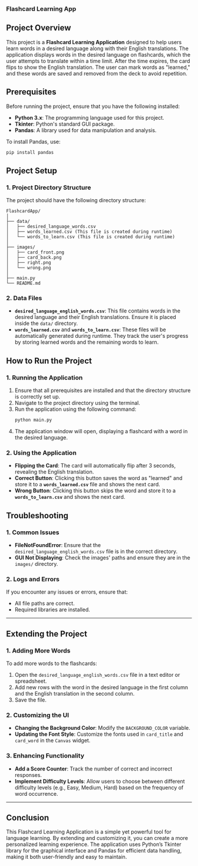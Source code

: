 ### **Flashcard Learning App**

## **Project Overview**

This project is a **Flashcard Learning Application** designed to help users learn words in a desired language along with their English translations. The application displays words in the desired language on flashcards, which the user attempts to translate within a time limit. After the time expires, the card flips to show the English translation. The user can mark words as "learned," and these words are saved and removed from the deck to avoid repetition.

## **Prerequisites**

Before running the project, ensure that you have the following installed:
- **Python 3.x**: The programming language used for this project.
- **Tkinter**: Python's standard GUI package.
- **Pandas**: A library used for data manipulation and analysis.

To install Pandas, use:
```bash
pip install pandas
```

## **Project Setup**

### **1. Project Directory Structure**

The project should have the following directory structure:
```
FlashcardApp/
│
├── data/
│   ├── desired_language_words.csv
│   ├── words_learned.csv (This file is created during runtime)
│   └── words_to_learn.csv (This file is created during runtime)
│
├── images/
│   ├── card_front.png
│   ├── card_back.png
│   ├── right.png
│   └── wrong.png
│
├── main.py
└── README.md
```

### **2. Data Files**

- **`desired_language_english_words.csv`**: This file contains words in the desired language and their English translations. Ensure it is placed inside the `data/` directory.
- **`words_learned.csv`** and **`words_to_learn.csv`**: These files will be automatically generated during runtime. They track the user's progress by storing learned words and the remaining words to learn.

## **How to Run the Project**

### **1. Running the Application**

1. Ensure that all prerequisites are installed and that the directory structure is correctly set up.
2. Navigate to the project directory using the terminal.
3. Run the application using the following command:
    ```bash
    python main.py
    ```
4. The application window will open, displaying a flashcard with a word in the desired language.

### **2. Using the Application**

- **Flipping the Card**: The card will automatically flip after 3 seconds, revealing the English translation.
- **Correct Button**: Clicking this button saves the word as "learned" and store it to a **`words_learned.csv`** file and shows the next card.
- **Wrong Button**: Clicking this button skips the word and store it to a **`words_to_learn.csv`** and shows the next card.


## **Troubleshooting**

### **1. Common Issues**
- **FileNotFoundError**: Ensure that the `desired_language_english_words.csv` file is in the correct directory.
- **GUI Not Displaying**: Check the images' paths and ensure they are in the `images/` directory.

### **2. Logs and Errors**
If you encounter any issues or errors, ensure that:
- All file paths are correct.
- Required libraries are installed.

---

## **Extending the Project**

### **1. Adding More Words**

To add more words to the flashcards:
1. Open the `desired_language_english_words.csv` file in a text editor or spreadsheet.
2. Add new rows with the word in the desired language in the first column and the English translation in the second column.
3. Save the file.

### **2. Customizing the UI**

- **Changing the Background Color**: Modify the `BACKGROUND_COLOR` variable.
- **Updating the Font Style**: Customize the fonts used in `card_title` and `card_word` in the `Canvas` widget.

### **3. Enhancing Functionality**
- **Add a Score Counter**: Track the number of correct and incorrect responses.
- **Implement Difficulty Levels**: Allow users to choose between different difficulty levels (e.g., Easy, Medium, Hard) based on the frequency of word occurrence.

---

## **Conclusion**

This Flashcard Learning Application is a simple yet powerful tool for language learning. By extending and customizing it, you can create a more personalized learning experience. The application uses Python’s Tkinter library for the graphical interface and Pandas for efficient data handling, making it both user-friendly and easy to maintain.
